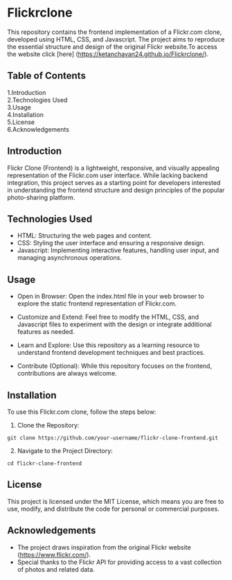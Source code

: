 
# Flickrclone

This repository contains the frontend implementation of a Flickr.com clone, developed using HTML, CSS, and Javascript. The project aims to reproduce the essential structure and design of the original Flickr website.To access the website click [here] (https://ketanchavan24.github.io/Flickrclone/).


## Table of Contents

1.Introduction\
2.Technologies Used\
3.Usage\
4.Installation\
5.License\
6.Acknowledgements

## Introduction

Flickr Clone (Frontend) is a lightweight, responsive, and visually appealing representation of the Flickr.com user interface. While lacking backend integration, this project serves as a starting point for developers interested in understanding the frontend structure and design principles of the popular photo-sharing platform.
## Technologies Used

- HTML: Structuring the web pages and content.
- CSS: Styling the user interface and ensuring a responsive design.
- Javascript: Implementing interactive features, handling user input, and managing asynchronous operations.
## Usage

- Open in Browser: Open the index.html file in your web browser to explore the static frontend representation of Flickr.com.

- Customize and Extend: Feel free to modify the HTML, CSS, and Javascript files to experiment with the design or integrate additional features as needed.

- Learn and Explore: Use this repository as a learning resource to understand frontend development techniques and best practices.

- Contribute (Optional): While this repository focuses on the frontend, contributions are always welcome.
## Installation
To use this Flickr.com clone, follow the steps below:

1. Clone the Repository:
```
git clone https://github.com/your-username/flickr-clone-frontend.git

```
2. Navigate to the Project Directory:
```
cd flickr-clone-frontend

```
## License

This project is licensed under the MIT License, which means you are free to use, modify, and distribute the code for personal or commercial purposes.
## Acknowledgements

- The project draws inspiration from the original Flickr website (https://www.flickr.com/).
- Special thanks to the Flickr API for providing access to a vast collection of photos and related data.
